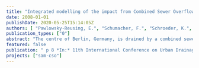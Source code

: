 ```yaml
---
title: "Integrated modelling of the impact from Combined Sewer Overflows on the water quality of slow-flowing lowland rivers"
date: 2008-01-01
publishDate: 2020-05-25T15:14:05Z
authors: [ "Pawlowsky-Reusing, E.", "Schumacher, F.", "Schroeder, K.", "Meier, I.", "Heinzmann, B." ]
publication_types: ["0"]
abstract: "The centre of Berlin, Germany, is drained by a combined sewer system. The receiving waters Havel and Spree are characterized by low flow velocities and an increased risk of eutrophication. High demands towards a reduction of the emission loads of combined sewer overflows (CSOs) down to 20 % of the mean annual runoff load of TSS, COD and BOD5 are formulated by the Berlin Water Authority. Therefore a pollution control plan will be carried out until the year 2020 that will lead to a storage enlargement of the combined sewer system by 100 %. To assess if these efforts will lead to the expected water quality of the receiving water regarding the objectives of the European Water Framework Directive, a method will be developed to evaluate in advance the achievable improvement. Starting from the actual status of the water body this model based method should allow for an estimation, if the good status will be achieved after the realization of the measures of storage upgrading in the sewer system. The study currently concentrates on the integrated water quality modelling of the high dynamic processes in the sewer system and the receiving water. The paper focuses on the simulation of oxygen concentration in the receiving water."
featured: false
publication: " p 8 *In:* 11th International Conference on Urban Drainage, Edinburgh, Scotland, UK, 2008. Edinburgh, Scotland. 31.8. - 5.9.2008"
projects: ["sam-cso"]
---
```


